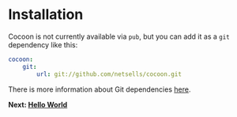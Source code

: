 # Installation

Cocoon is not currently available via `pub`, but you can add it as a `git` dependency like this:

```yaml
cocoon:
    git:
        url: git://github.com/netsells/cocoon.git
```

There is more information about Git dependencies [here](https://www.dartlang.org/tools/pub/dependencies#git-packages).

**Next: [Hello World](hello_world.md)**